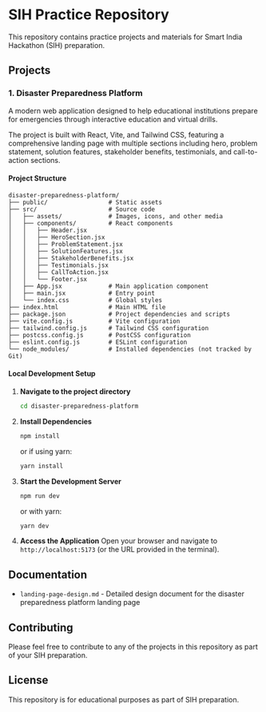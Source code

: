 # SIH Practice Repository

This repository contains practice projects and materials for Smart India Hackathon (SIH) preparation.

## Projects

### 1. Disaster Preparedness Platform
A modern web application designed to help educational institutions prepare for emergencies through interactive education and virtual drills.

The project is built with React, Vite, and Tailwind CSS, featuring a comprehensive landing page with multiple sections including hero, problem statement, solution features, stakeholder benefits, testimonials, and call-to-action sections.

#### Project Structure
```
disaster-preparedness-platform/
├── public/                 # Static assets
├── src/                    # Source code
│   ├── assets/             # Images, icons, and other media
│   ├── components/         # React components
│   │   ├── Header.jsx
│   │   ├── HeroSection.jsx
│   │   ├── ProblemStatement.jsx
│   │   ├── SolutionFeatures.jsx
│   │   ├── StakeholderBenefits.jsx
│   │   ├── Testimonials.jsx
│   │   ├── CallToAction.jsx
│   │   └── Footer.jsx
│   ├── App.jsx             # Main application component
│   ├── main.jsx            # Entry point
│   └── index.css           # Global styles
├── index.html              # Main HTML file
├── package.json            # Project dependencies and scripts
├── vite.config.js          # Vite configuration
├── tailwind.config.js      # Tailwind CSS configuration
├── postcss.config.js       # PostCSS configuration
├── eslint.config.js        # ESLint configuration
└── node_modules/           # Installed dependencies (not tracked by Git)
```

#### Local Development Setup

1. **Navigate to the project directory**
   ```bash
   cd disaster-preparedness-platform
   ```

2. **Install Dependencies**
   ```bash
   npm install
   ```
   or if using yarn:
   ```bash
   yarn install
   ```

3. **Start the Development Server**
   ```bash
   npm run dev
   ```
   or with yarn:
   ```bash
   yarn dev
   ```

4. **Access the Application**
   Open your browser and navigate to `http://localhost:5173` (or the URL provided in the terminal).

## Documentation

- `landing-page-design.md` - Detailed design document for the disaster preparedness platform landing page

## Contributing

Please feel free to contribute to any of the projects in this repository as part of your SIH preparation.

## License

This repository is for educational purposes as part of SIH preparation.